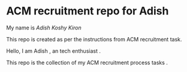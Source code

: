 # ACM recruitment repo for Adish

My name is *Adish Koshy Kiron*

This repo is created as per the instructions from ACM recruitment task.

Hello, I am Adish , an tech enthusiast .

This repo is the collection of my ACM recruitment process tasks .
